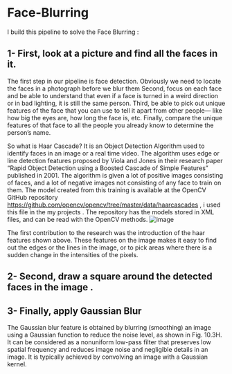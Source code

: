 # Face-Blurring

  I build this pipeline to solve the Face Blurring   : 

## 1- First, look at a picture and find all the faces in it.

The first step in our pipeline is face detection. Obviously we need to locate the faces in a photograph before we blur them 
Second, focus on each face and be able to understand that even if a face is turned in a weird direction or in bad lighting, it is still the same person.
Third, be able to pick out unique features of the face that you can use to tell it apart from other people— like how big the eyes are, how long the face is, etc.
Finally, compare the unique features of that face to all the people you already know to determine the person’s name.


So what is Haar Cascade? It is an Object Detection Algorithm used to identify faces in an image or a real time video. 
The algorithm uses edge or line detection features proposed by Viola and Jones in their research paper
“Rapid Object Detection using a Boosted Cascade of Simple Features” published in 2001. 
The algorithm is given a lot of positive images consisting of faces, and a lot of negative images not consisting of any face to train on them.
The model created from this training is available at the OpenCV GitHub repository https://github.com/opencv/opencv/tree/master/data/haarcascades , i used this file in the my projects . 
The repository has the models stored in XML files, and can be read with the OpenCV methods. 
![image](https://user-images.githubusercontent.com/97835837/221394726-5b1f9264-2c56-41ff-b919-0f0bcd90dacf.png) 

The first contribution to the research was the introduction of the haar features shown above. These features on the image makes it easy to find out the edges or the lines in the image, or to pick areas where there is a sudden change in the intensities of the pixels.

  
## 2- Second, draw a square around the detected faces in the image .

## 3- Finally, apply Gaussian Blur 

The Gaussian blur feature is obtained by blurring (smoothing) an image using a Gaussian function to reduce the noise level, as shown in Fig. 10.3H. It can be considered as a nonuniform low-pass filter that preserves low spatial frequency and reduces image noise and negligible details in an image. It is typically achieved by convolving an image with a Gaussian kernel. 
